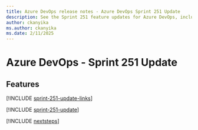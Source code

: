 ```yaml
---
title: Azure DevOps release notes - Azure DevOps Sprint 251 Update
description: See the Sprint 251 feature updates for Azure DevOps, including next steps.
author: ckanyika
ms.author: ckanyika
ms.date: 2/11/2025
---
```


# Azure DevOps - Sprint 251 Update

## Features

[!INCLUDE [sprint-251-update-links](../includes/general/sprint-251-update-links.md)]

[!INCLUDE [sprint-251-update](../includes/general/sprint-251-update.md)]

[!INCLUDE [nextsteps](../includes/nextsteps.md)]
